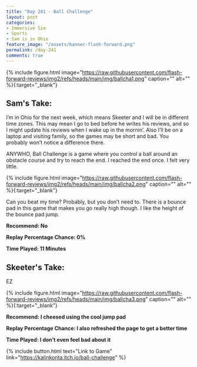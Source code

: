 ```yaml
---
title: "Day 241 - Ball Challenge"
layout: post
categories:
- Immersive Sim
- Sports
- Sam is in Ohio
feature_image: "/assets/banner-flash-forward.png"
permalink: /day-241
comments: true
---
```


{% include figure.html image="https://raw.githubusercontent.com/flash-forward-reviews/img2/refs/heads/main/img/ballcha1.png" caption="" alt="" %}{:target="_blank"}
 
## Sam's Take:

I’m in Ohio for the next week, which means Skeeter and I will be in different time zones. This may mean I go to bed before he writes his reviews, and so I might update his reviews when I wake up in the mornin’. Also I’ll be on a laptop and visiting family, so the games may be short and bad. You probably won’t notice a difference there.

ANYWHO, Ball Challenge is a game where you control a ball around an obstacle course and try to reach the end. I reached the end once. I felt very little.

{% include figure.html image="https://raw.githubusercontent.com/flash-forward-reviews/img2/refs/heads/main/img/ballcha2.png" caption="" alt="" %}{:target="_blank"}

Can you beat my time? Probably, but you don’t need to. There is a bounce pad in this game that makes you go really high though. I like the height of the bounce pad jump.

**Recommend: No**

**Replay Percentage Chance: 0%**

**Time Played: 11 Minutes** 

## Skeeter's Take:

EZ

{% include figure.html image="https://raw.githubusercontent.com/flash-forward-reviews/img2/refs/heads/main/img/ballcha3.png" caption="" alt="" %}{:target="_blank"}

**Recommend: I cheesed using the cool jump pad**

**Replay Percentage Chance: I also refreshed the page to get a better time**

**Time Played: I don’t even feel bad about it** 

{% include button.html text="Link to Game" link="https://kalinkonta.itch.io/ball-challenge" %}